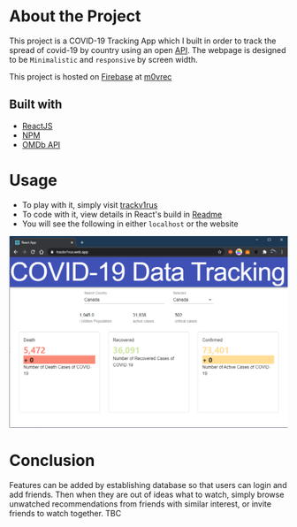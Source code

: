 # About the Project

This project is a COVID-19 Tracking App which I built in order to track the spread of covid-19 by country using an open [API](https://postman-toolboxes.github.io/covid-19/#featured-collections). The webpage is designed to be ```Minimalistic``` and ```responsive``` by screen width.

This project is hosted on [Firebase](https://firebase.google.com/) at [m0vrec](https://m0vrec.web.app/)

## Built with

* [ReactJS](https://reactjs.org/)
* [NPM](https://www.npmjs.com/)
* [OMDb API](http://www.omdbapi.com/)

# Usage

* To play with it, simply visit [trackv1rus](https://trackv1rus.web.app/)
* To code with it, view details in React's build in [Readme](https://github.com/Xiao4Dan/COVID19-Tracking/blob/master/covid19-tracking/README.md)
* You will see the following in either ```localhost``` or the website

![Screenshot](https://github.com/Xiao4Dan/COVID19-Tracking/blob/master/Screenshot.PNG?raw=true)

# Conclusion

Features can be added by establishing database so that users can login and add friends.
Then when they are out of ideas what to watch, simply browse unwatched recommendations from friends with similar interest, or invite friends to watch together.
TBC
